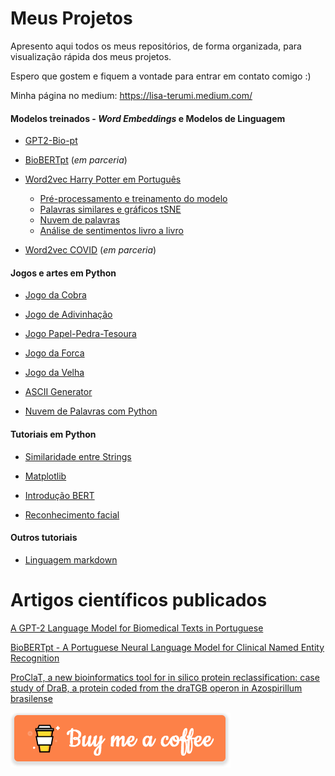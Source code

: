 # Meus Projetos

Apresento aqui todos os meus repositórios, de forma organizada, para visualização rápida dos meus projetos.

Espero que gostem e fiquem a vontade para entrar em contato comigo :)

Minha página no medium: https://lisa-terumi.medium.com/

#### Modelos treinados - *Word Embeddings* e Modelos de Linguagem

- [GPT2-Bio-pt](https://github.com/HAILab-PUCPR/gpt2-bio-pt)

- [BioBERTpt](https://github.com/HAILab-PUCPR/BioBERTpt) (*em parceria*)

- [Word2vec Harry Potter em Português](https://github.com/lisaterumi/word2vec-harry-potter-portugues)

  - [Pré-processamento e treinamento do modelo](https://github.com/lisaterumi/word2vec-harry-potter-portugues/blob/main/%5B1%5D%20Word2Vec%20Harry%20Potter.ipynb)
  - [Palavras similares e gráficos tSNE](https://github.com/lisaterumi/word2vec-harry-potter-portugues/blob/main/%5B2%5D%20tSNE-Harry-Potter.ipynb)
  - [Nuvem de palavras](https://github.com/lisaterumi/word2vec-harry-potter-portugues/blob/main/%5B3%5D%20Nuvem-palavra-Harry-Potter.ipynb)
  - [Análise de sentimentos livro a livro](https://github.com/lisaterumi/word2vec-harry-potter-portugues/blob/main/%5B4%5D%20Analise-Sentimentos-Harry-Potter.ipynb)

- [Word2vec COVID](https://github.com/HAILab-PUCPR/Word2Vec-COVID19-Twitter) (*em parceria*)

[comment]: <> ( - [Glove Machado de Assis])

#### Jogos e artes em Python

- [Jogo da Cobra](https://github.com/lisaterumi/jogo-cobra-python)

- [Jogo de Adivinhação](https://github.com/lisaterumi/jogo-adivinhacao-python)

- [Jogo Papel-Pedra-Tesoura](https://github.com/lisaterumi/pedra-papel-tesoura-python)

- [Jogo da Forca](https://github.com/lisaterumi/jogo-da-forca-em-python)

- [Jogo da Velha](https://github.com/lisaterumi/jogo-da-velha-em-python)

- [ASCII Generator](https://github.com/lisaterumi/Python-ASCII-Art-Generator)

- [Nuvem de Palavras com Python](https://github.com/lisaterumi/nuvem-palavras-python)

#### Tutoriais em Python

- [Similaridade entre Strings](https://github.com/lisaterumi/similaridade-string-python)

- [Matplotlib](https://github.com/lisaterumi/tutorial_matplotlib)

- [Introdução BERT](https://github.com/HAILab-PUCPR/introducao-bert)

- [Reconhecimento facial](https://github.com/lisaterumi/reconhecimento-facial-python)

[comment]: <> ( - [Expressões regulares] *breve* )

[comment]: <> ( - - [Tradutor inglês-português] *breve*)

[comment]: <> ( - - [Pandas, numpy] *breve*)

[comment]: <> ( - - [Gensim, nltk, sklearn] *breve*)

#### Outros tutoriais

[comment]: <> ( - - [Comados Linux] *breve*)

[comment]: <> ( - - [Comados GIT] *breve*)

[comment]: <> ( - - [Comados Docker] *breve*)

[comment]: <> ( - - https://www.kaggle.com/kanncaa1/data-sciencetutorial-for-beginners/comments#257523)

- [Linguagem markdown](https://github.com/lisaterumi/tutorial-markdown)


# Artigos científicos publicados

[A GPT-2 Language Model for Biomedical Texts in Portuguese](https://ieeexplore.ieee.org/document/9474713)

[BioBERTpt - A Portuguese Neural Language Model for Clinical Named Entity Recognition](https://www.aclweb.org/anthology/2020.clinicalnlp-1.7/)

[ProClaT, a new bioinformatics tool for in silico protein reclassification: case study of DraB, a protein coded from the draTGB operon in Azospirillum brasilense](https://pubmed.ncbi.nlm.nih.gov/28105917/)

<a href="https://www.buymeacoffee.com/lisaterumi"><img src="https://github.com/lisaterumi/lisaterumi/blob/main/bymeacoffe_link.png" alt="By me a coffe"/></a>

